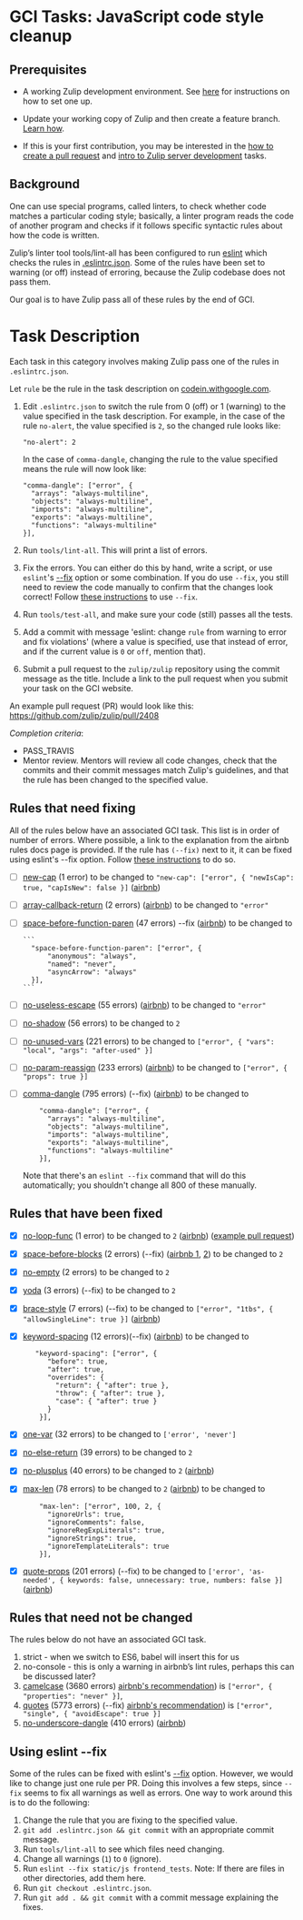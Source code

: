 # GCI Tasks: JavaScript code style cleanup

## Prerequisites

* A working Zulip development environment. See
  [here](https://github.com/zulip/zulip-gci/blob/master/README.md) for instructions
  on how to set one up.

* Update your working copy of Zulip and then create a feature branch. [Learn
  how](../before-every-task.md).

* If this is your first contribution, you may be interested in the
  [how to create a pull request](https://codein.withgoogle.com/tasks/6541581402243072/) and
  [intro to Zulip server development](https://codein.withgoogle.com/tasks/4799263762546688/) tasks.

## Background
One can use special programs, called linters, to check whether code matches a
particular coding style; basically, a linter program reads the code of another
program and checks if it follows specific syntactic rules about how the code
is written.

Zulip’s linter tool tools/lint-all has been configured to run [eslint][eslint]
which checks the rules in [.eslintrc.json][eslintrc]. Some of the rules have
been set to warning (or off) instead of erroring, because the Zulip codebase
does not pass them.

Our goal is to have Zulip pass all of these rules by the end of GCI.

[eslint]: http://eslint.org/
[eslintrc]: http://eslint.org/docs/user-guide/configuring#configuration-file-formats

# Task Description

Each task in this category involves making Zulip pass one of the rules
in `.eslintrc.json`.

Let `rule` be the rule in the task description on
[codein.withgoogle.com](http://codein.withgoogle.com).

1. Edit `.eslintrc.json` to switch the rule from 0 (off) or 1 (warning)
   to the value specified in the task description. For example, in the 
   case of the rule `no-alert`, the value specified is `2`, so the changed
   rule looks like:

   ```
   "no-alert": 2
   ```

   In the case of `comma-dangle`, changing the rule to the value specified
   means the rule will now look like:

   ```
   "comma-dangle": ["error", {
     "arrays": "always-multiline",
     "objects": "always-multiline",
     "imports": "always-multiline",
     "exports": "always-multiline",
     "functions": "always-multiline"
   }],
   ```
2. Run `tools/lint-all`. This will print a list of errors.
3. Fix the errors. You can either do this by hand, write a script, or use `eslint`'s
   [--fix](http://eslint.org/docs/user-guide/command-line-interface#fix) option
   or some combination.  If you do use `--fix`, you still need to review
   the code manually to confirm that the changes look correct! Follow 
   [these instructions](#using-eslint---fix) to use `--fix`.
4. Run `tools/test-all`, and make sure your code (still) passes all the tests.
5. Add a commit with message 'eslint: change `rule` from warning to
   error and fix violations' (where a value is specified, use that
   instead of error, and if the current value is `0` or `off`, mention
   that).
6. Submit a pull request to the `zulip/zulip` repository using the commit
   message as the title. Include a link to the pull request when you submit
   your task on the GCI website.

An example pull request (PR) would look like this: https://github.com/zulip/zulip/pull/2408

_Completion criteria_:

* PASS_TRAVIS
* Mentor review. Mentors will review all code changes, check that the
  commits and their commit messages match Zulip's guidelines,
  and that the rule has been changed to the specified value.

## Rules that need fixing
All of the rules below have an associated GCI task.
This list is in order of number of errors.
Where possible, a link to the explanation from the airbnb rules docs page is provided.
If the rule has `(--fix)` next to it, it can be fixed using eslint's --fix option.
Follow [these instructions](#using-eslint---fix) to do so.

- [ ] [new-cap](http://eslint.org/docs/rules/new-cap) (1 error) to be changed
      to `"new-cap": ["error", { "newIsCap": true, "capIsNew": false }]`
      ([airbnb](https://github.com/airbnb/javascript#naming--PascalCase))
- [ ] [array-callback-return](http://eslint.org/docs/rules/array-callback-return) (2 errors)
      ([airbnb](https://github.com/airbnb/javascript#arrays--callback-return)) to be changed 
      to `"error"`
- [ ] [space-before-function-paren](http://eslint.org/docs/rules/space-before-function-paren)
      (47 errors) --fix ([airbnb](https://github.com/airbnb/javascript#functions--signature-spacing))
      to be changed to

      ```
        "space-before-function-paren": ["error", {
            "anonymous": "always",
            "named": "never",
            "asyncArrow": "always"
        }],
      ```
- [ ] [no-useless-escape](http://eslint.org/docs/rules/no-useless-escape) (55 errors)
      ([airbnb](https://github.com/airbnb/javascript#strings--escaping)) to be changed to `"error"`
- [ ] [no-shadow](http://eslint.org/docs/rules/no-shadow) (56 errors) to be changed to `2`
- [ ] [no-unused-vars](http://eslint.org/docs/rules/no-unused-vars) (221 errors) to be changed
      to `["error", { "vars": "local", "args": "after-used" }]`
- [ ] [no-param-reassign](http://eslint.org/docs/rules/no-param-reassign.html) (233 errors)
      ([airbnb](https://github.com/airbnb/javascript#functions--mutate-params)) to be changed to
      `["error", { "props": true }]`
- [ ] [comma-dangle](http://eslint.org/docs/rules/comma-dangle) (795 errors) (--fix)
      ([airbnb](https://github.com/airbnb/javascript#commas--dangling)) to be changed to

    ```
        "comma-dangle": ["error", {
          "arrays": "always-multiline",
          "objects": "always-multiline",
          "imports": "always-multiline",
          "exports": "always-multiline",
          "functions": "always-multiline"
        }],
    ```

    Note that there's an `eslint --fix` command that will do this automatically;
    you shouldn't change all 800 of these manually.

## Rules that have been fixed

- [x] [no-loop-func](http://eslint.org/docs/rules/no-loop-func) (1 error) to be changed to `2`
      ([airbnb](http://eslint.org/docs/rules/valid-typeof))
      ([example pull request](https://github.com/zulip/zulip/pull/2408))
- [x] [space-before-blocks](http://eslint.org/docs/rules/space-before-blocks) (2 errors) (--fix)
      ([airbnb 1](https://github.com/airbnb/javascript#whitespace--before-blocks),
      [2](https://github.com/airbnb/javascript#functions--signature-spacing)) to be changed to `2`
- [x] [no-empty](http://eslint.org/docs/rules/no-empty) (2 errors) to be changed to `2`
- [x] [yoda](http://eslint.org/docs/rules/yoda) (3 errors) (--fix) to be changed to `2`
- [x] [brace-style](http://eslint.org/docs/rules/brace-style) (7 errors) (--fix)
      to be changed to `["error", "1tbs", { "allowSingleLine": true }]`
      ([airbnb](https://github.com/airbnb/javascript#blocks--cuddled-elses))
- [x] [keyword-spacing](http://eslint.org/docs/rules/keyword-spacing) (12 errors)(--fix)
      ([airbnb](https://github.com/airbnb/javascript#whitespace--around-keywords)) to be changed to

    ```
       "keyword-spacing": ["error", {
          "before": true,
          "after": true,
          "overrides": {
            "return": { "after": true },
            "throw": { "after": true },
            "case": { "after": true }
          }
        }],
    ```
- [x] [one-var](http://eslint.org/docs/rules/one-var) (32 errors) to be changed to `['error', 'never']`
- [x] [no-else-return](http://eslint.org/docs/rules/no-else-return) (39 errors) to be changed to `2`
- [x] [no-plusplus](http://eslint.org/docs/rules/no-plusplus) (40 errors) to be changed to `2`
      ([airbnb](https://github.com/airbnb/javascript#variables--unary-increment-decrement))
- [x] [max-len](http://eslint.org/docs/rules/max-len) (78 errors) to be changed to `2`
      ([airbnb](https://github.com/airbnb/javascript#whitespace--max-len)) to be changed to

    ```
        "max-len": ["error", 100, 2, {
          "ignoreUrls": true,
          "ignoreComments": false,
          "ignoreRegExpLiterals": true,
          "ignoreStrings": true,
          "ignoreTemplateLiterals": true
        }],
    ```

- [x] [quote-props](http://eslint.org/docs/rules/quote-props) (201 errors) (--fix) to be changed
      to `['error', 'as-needed', { keywords: false, unnecessary: true, numbers: false }]`
      ([airbnb](https://github.com/airbnb/javascript#objects--quoted-props))

## Rules that need not be changed
The rules below do not have an associated GCI task.

1. strict - when we switch to ES6, babel will insert this for us
2. no-console - this is only a warning in airbnb’s lint rules, perhaps this can be discussed later?
3. [camelcase](http://eslint.org/docs/rules/camelcase) (3680 errors)
   [airbnb's recommendation](https://github.com/airbnb/javascript#naming--camelCase))
   is `["error", { "properties": "never" }]`,
4. [quotes](http://eslint.org/docs/rules/quotes) (5773 errors) (--fix)
   [airbnb's recommendation](https://github.com/airbnb/javascript#strings--quotes))
   is `["error", "single", { "avoidEscape": true }]`
5. [no-underscore-dangle](http://eslint.org/docs/rules/no-underscore-dangle) (410 errors)
      ([airbnb](https://github.com/airbnb/javascript#naming--leading-underscore))

## Using eslint --fix
Some of the rules can be fixed with eslint's 
[--fix](http://eslint.org/docs/user-guide/command-line-interface#fix) option. 
However, we would like to change just one rule per PR. Doing this involves a few steps,
since `--fix` seems to fix all warnings as well as errors. 
One way to work around this is to do the following:

1. Change the rule that you are fixing to the specified value.
2. `git add .eslintrc.json && git commit` with an appropriate commit message.
3. Run `tools/lint-all` to see which files need changing.
4. Change all warnings (`1`) to `0` (ignore).
5. Run `eslint --fix static/js frontend_tests`. Note: If there are files in other directories, 
   add them here.
6. Run `git checkout .eslintrc.json`.
7. Run `git add . && git commit` with a commit message explaining the fixes.
